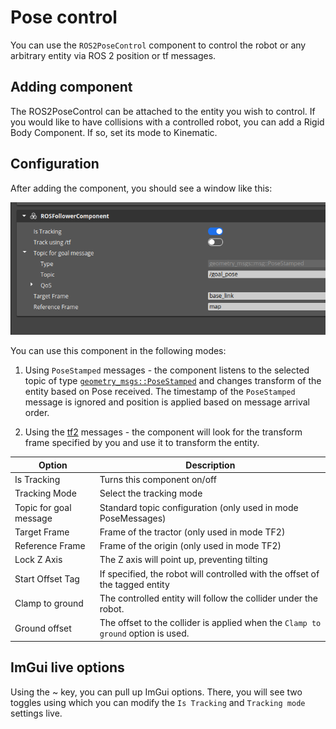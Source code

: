 # Pose control

You can use the `ROS2PoseControl` component to control the robot or any arbitrary entity via ROS 2 position or tf messages.

## Adding component
The ROS2PoseControl can be attached to the entity you wish to control. 
If you would like to have collisions with a controlled robot, you can add a Rigid Body Component.
If so, set its mode to Kinematic.

## Configuration

After adding the component, you should see a window like this:

![Pose control UI](../Images/pose_control_ui.png)

You can use this component in the following modes:

1. Using `PoseStamped` messages - the component listens to the selected topic of type [`geometry_msgs::PoseStamped`](https://docs.ros2.org/latest/api/geometry_msgs/msg/PoseStamped.html) and changes transform of the entity based on Pose received. The timestamp of the `PoseStamped` message is ignored and position is applied based on message arrival order.

2. Using the [tf2](https://docs.ros.org/en/humble/Tutorials/Intermediate/Tf2/Introduction-To-Tf2.html) messages - the component will look for the transform frame specified by you and use it to transform the entity.

Option | Description
--------| -----
Is Tracking | Turns this component on/off 
Tracking Mode | Select the tracking mode
Topic for goal message | Standard topic configuration (only used in mode PoseMessages)
Target Frame | Frame of the tractor (only used in mode TF2)
Reference Frame | Frame of the origin (only used in mode TF2)
Lock Z Axis | The Z axis will point up, preventing tilting
Start Offset Tag | If specified, the robot will controlled with the offset of the tagged entity
Clamp to ground | The controlled entity will follow the collider under the robot.
Ground offset | The offset to the collider is applied when the `Clamp to ground` option is used.


## ImGui live options

Using the ~ key, you can pull up ImGui options. There, you will see two toggles using which you can modify the `Is Tracking` and `Tracking mode` settings live.
